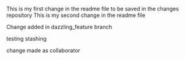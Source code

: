 This is my first change in the readme file to be saved in the changes repository
This is my second change in the readme file 

Change added in dazzling_feature branch

testing stashing 

change made as collaborator
